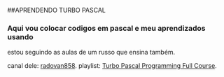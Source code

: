 ##APRENDENDO TURBO PASCAL
### Aqui vou colocar codigos em pascal e meu aprendizados usando 
estou seguindo as aulas de um russo que ensina também.

canal dele: [radovan858](https://www.youtube.com/@radovan858).
playlist: [Turbo Pascal Programming Full Course](https://www.youtube.com/watch?v=w9x3uLmOd94&list=PLA8k58F_ubbzuil6yVCsYmJITNZ5GKbP8).
